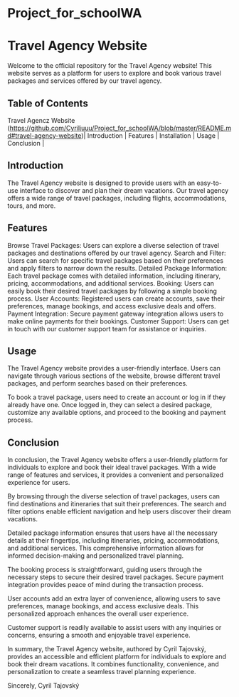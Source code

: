 # Project_for_schoolWA
# Travel Agency Website

Welcome to the official repository for the Travel Agency website! This website serves as a platform for users to explore and book various travel packages and services offered by our travel agency.

## Table of Contents

Travel Agencz Website (https://github.com/Cyriljuuu/Project_for_schoolWA/blob/master/README.md#travel-agency-website)| 
Introduction |
Features |
Installation |
Usage |
Conclusion |

## Introduction

The Travel Agency website is designed to provide users with an easy-to-use interface to discover and plan their dream vacations. Our travel agency offers a wide range of travel packages, including flights, accommodations, tours, and more.

## Features

Browse Travel Packages: Users can explore a diverse selection of travel packages and destinations offered by our travel agency.
Search and Filter: Users can search for specific travel packages based on their preferences and apply filters to narrow down the results.
Detailed Package Information: Each travel package comes with detailed information, including itinerary, pricing, accommodations, and additional services.
Booking: Users can easily book their desired travel packages by following a simple booking process.
User Accounts: Registered users can create accounts, save their preferences, manage bookings, and access exclusive deals and offers.
Payment Integration: Secure payment gateway integration allows users to make online payments for their bookings.
Customer Support: Users can get in touch with our customer support team for assistance or inquiries.

## Usage

The Travel Agency website provides a user-friendly interface. Users can navigate through various sections of the website, browse different travel packages, and perform searches based on their preferences.

To book a travel package, users need to create an account or log in if they already have one. Once logged in, they can select a desired package, customize any available options, and proceed to the booking and payment process.

## Conclusion

In conclusion, the Travel Agency website offers a user-friendly platform for individuals to explore and book their ideal travel packages. With a wide range of features and services, it provides a convenient and personalized experience for users.

By browsing through the diverse selection of travel packages, users can find destinations and itineraries that suit their preferences. The search and filter options enable efficient navigation and help users discover their dream vacations.

Detailed package information ensures that users have all the necessary details at their fingertips, including itineraries, pricing, accommodations, and additional services. This comprehensive information allows for informed decision-making and personalized travel planning.

The booking process is straightforward, guiding users through the necessary steps to secure their desired travel packages. Secure payment integration provides peace of mind during the transaction process.

User accounts add an extra layer of convenience, allowing users to save preferences, manage bookings, and access exclusive deals. This personalized approach enhances the overall user experience.

Customer support is readily available to assist users with any inquiries or concerns, ensuring a smooth and enjoyable travel experience.

In summary, the Travel Agency website, authored by Cyril Tajovský, provides an accessible and efficient platform for individuals to explore and book their dream vacations. It combines functionality, convenience, and personalization to create a seamless travel planning experience.

Sincerely,
Cyril Tajovský

